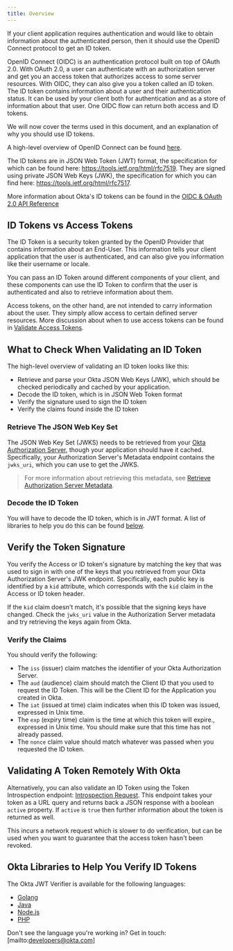 ```yaml
---
title: Overview
---
```


If your client application requires authentication and would like to obtain information about the authenticated person, then it should use the OpenID Connect protocol to get an ID token.

OpenID Connect (OIDC) is an authentication protocol built on top of OAuth 2.0. With OAuth 2.0, a user can authenticate with an authorization server and get you an access token that authorizes access to some server resources. With OIDC, they can also give you a token called an ID token. The ID token contains information about a user and their authentication status. It can be used by your client both for authentication and as a store of information about that user. One OIDC flow can return both access and ID tokens.

We will now cover the terms used in this document, and an explanation of why you should use ID tokens.

A high-level overview of OpenID Connect can be found [here](/docs/concepts/auth-overview/#openid-connect).

The ID tokens are in JSON Web Token (JWT) format, the specification for which can be found here: <https://tools.ietf.org/html/rfc7519>. They are signed using private JSON Web Keys (JWK), the specification for which you can find here: <https://tools.ietf.org/html/rfc7517>.

More information about Okta's ID tokens can be found in the [OIDC & OAuth 2.0 API Reference](/docs/reference/api/oidc/#id-token)

## ID Tokens vs Access Tokens

The ID Token is a security token granted by the OpenID Provider that contains information about an End-User. This information tells your client application that the user is authenticated, and can also give you information like their username or locale.

You can pass an ID Token around different components of your client, and these components can use the ID Token to confirm that the user is authenticated and also to retrieve information about them.

Access tokens, on the other hand, are not intended to carry information about the user. They simply allow access to certain defined server resources. More discussion about when to use access tokens can be found in [Validate Access Tokens](/docs/guides/validate-access-tokens/).

## What to Check When Validating an ID Token

The high-level overview of validating an ID token looks like this:

- Retrieve and parse your Okta JSON Web Keys (JWK), which should be checked periodically and cached by your application.
- Decode the ID token, which is in JSON Web Token format
- Verify the signature used to sign the ID token
- Verify the claims found inside the ID token

### Retrieve The JSON Web Key Set

The JSON Web Key Set (JWKS) needs to be retrieved from your [Okta Authorization Server](/docs/guides/customize-authz-server/), though your application should have it cached. Specifically, your Authorization Server's Metadata endpoint contains the `jwks_uri`, which you can use to get the JWKS.

> For more information about retrieving this metadata, see [Retrieve Authorization Server Metadata](/docs/reference/api/oidc/#well-knownoauth-authorization-server).

### Decode the ID Token

You will have to decode the ID token, which is in JWT format. A list of libraries to help you do this can be found [below](#okta-libraries-to-help-you-verify-id-tokens).

## Verify the Token Signature

You verify the Access or ID token's signature by matching the key that was used to sign in with one of the keys that you retrieved from your Okta Authorization Server's JWK endpoint. Specifically, each public key is identified by a `kid` attribute, which corresponds with the `kid` claim in the Access or ID token header.

If the `kid` claim doesn't match, it's possible that the signing keys have changed. Check the `jwks_uri` value in the Authorization Server metadata and try retrieving the keys again from Okta.

### Verify the Claims

You should verify the following:

- The `iss` (issuer) claim matches the identifier of your Okta Authorization Server.
- The `aud` (audience) claim should match the Client ID that you used to request the ID Token. This will be the Client ID for the Application you created in Okta.
- The `iat` (issued at time) claim indicates when this ID token was issued, expressed in Unix time.
- The `exp` (expiry time) claim is the time at which this token will expire., expressed in Unix time. You should make sure that this time has not already passed.
- The `nonce` claim value should match whatever was passed when you requested the ID token.

## Validating A Token Remotely With Okta

Alternatively, you can also validate an ID Token using the Token Introspection endpoint: [Introspection Request](/docs/reference/api/oidc/#introspect). This endpoint takes your token as a URL query and returns back a JSON response with a boolean `active` property. If `active` is `true` then further information about the token is returned as well.

This incurs a network request which is slower to do verification, but can be used when you want to guarantee that the access token hasn't been revoked.

## Okta Libraries to Help You Verify ID Tokens

The Okta JWT Verifier is available for the following languages:

- [Golang](https://github.com/okta/okta-jwt-verifier-golang)
- [Java](https://github.com/okta/okta-jwt-verifier-java)
- [Node.js](https://github.com/okta/okta-oidc-js/tree/master/packages/jwt-verifier)
- [PHP](https://github.com/okta/okta-jwt-verifier-php)

Don't see the language you're working in? Get in touch: [mailto:developers@okta.com]
